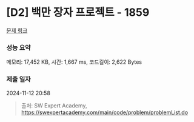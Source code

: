 # [D2] 백만 장자 프로젝트 - 1859 

[문제 링크](https://swexpertacademy.com/main/code/problem/problemDetail.do?contestProbId=AV5LrsUaDxcDFAXc) 

### 성능 요약

메모리: 17,452 KB, 시간: 1,667 ms, 코드길이: 2,622 Bytes

### 제출 일자

2024-11-12 20:58



> 출처: SW Expert Academy, https://swexpertacademy.com/main/code/problem/problemList.do
